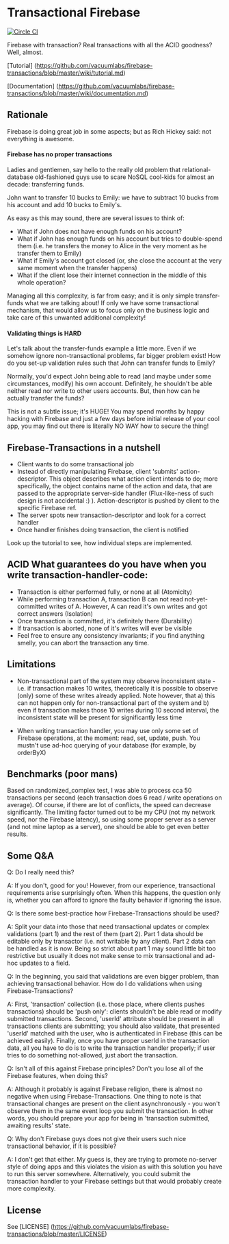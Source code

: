 # Transactional Firebase

[![Circle CI](https://circleci.com/gh/vacuumlabs/firebase-transactions.svg?style=svg&circle-token=bd6366dee306c78c644fc6458085e673fe163723)](https://circleci.com/gh/vacuumlabs/firebase-transactions)

Firebase with transaction? Real transactions with all the ACID goodness? Well, almost.

[Tutorial] (https://github.com/vacuumlabs/firebase-transactions/blob/master/wiki/tutorial.md)

[Documentation] (https://github.com/vacuumlabs/firebase-transactions/blob/master/wiki/documentation.md)

## Rationale
Firebase is doing great job in some aspects; but as Rich Hickey said: not everything is awesome.

#### Firebase has no proper transactions
Ladies and gentlemen, say hello to the really old problem that
relational-database old-fashioned guys use to scare NoSQL cool-kids for almost an decade:
transferring funds.

John want to transfer 10 bucks to Emily: we have to subtract 10 bucks from his account and add 10
bucks to Emily's.

As easy as this may sound, there are several issues to think of:
- What if John does not have enough funds on his account?
- What if John has enough funds on his account but tries to double-spend them (i.e. he transfers the
  money to Alice in the very moment as he transfer them to Emily)
- What if Emily's account got closed (or, she close the account at the very same moment when the
  transfer happens)
- What if the client lose their internet connection in the middle of this whole operation?

Managing all this complexity, is far from easy; and it is only simple transfer-funds what we are
talking about! If only we have some transactional mechanism, that would allow us to focus only on
the business logic and take care of this unwanted additional complexity!

#### Validating things is HARD
Let's talk about the transfer-funds example a
little more. Even if we somehow ignore non-transactional problems, far bigger problem exist! How do
you set-up validation rules such that John can transfer funds to Emily?

Normally, you'd expect John being able to read (and maybe under some circumstances, modify) his own
account. Definitely, he shouldn't be able neither read nor write to other users accounts. But, then
how can he actually transfer the funds?

This is not a subtle issue; it's HUGE! You may spend months by happy hacking with Firebase and just
a few days before initial release of your cool app, you may find out there is literally NO WAY how
to secure the thing!

## Firebase-Transactions in a nutshell
- Client wants to do some transactional job
- Instead of directly manipulating Firebase, client 'submits' action-descriptor. This object
  describes what action client intends to do; more specifically, the object contains name of the
  action and data, that are passed to the appropriate server-side handler (Flux-like-ness of such
  design is not accidental :) ). Action-descriptor is pushed by client to the specific Firebase ref.
- The server spots new transaction-descriptor and look for a correct handler
- Once handler finishes doing transaction, the client is notified

Look up the tutorial to see, how individual steps are implemented.


## ACID What guarantees do you have when you write transaction-handler-code:
- Transaction is either performed fully, or none at all (Atomicity)
- While performing transaction A, transaction B can not read not-yet-committed writes of A. However,
  A can read it's own writes and got correct answers (Isolation)
- Once transaction is committed, it's definitely there (Durability)
- If transaction is aborted, none of it's writes will ever be visible
- Feel free to ensure any consistency invariants; if you find anything smelly, you can abort the
  transaction any time.

## Limitations

- Non-transactional part of the system may observe inconsistent state - i.e. if transaction makes 10
  writes, theoretically it is possible to observe (only) some of these writes already applied. Note
  however, that a) this can not happen only for non-transactional part of the system and b) even if
  transaction makes those 10 writes during 10 second interval, the inconsistent state will be
  present for significantly less time

- When writing transaction handler, you may use only some set of Firebase operations, at the moment:
  read, set, update, push. You mustn't use ad-hoc querying of your database (for example, by
  orderByX)

## Benchmarks (poor mans)

Based on randomized_complex test, I was able to process cca 50 transactions per second (each transaction
does 6 read / write operations on average). Of course, if there are lot of conflicts, the speed can
decrease significantly. The limiting factor turned out to be my CPU (not my network speed, nor the
Firebase latency), so using some proper server as a server (and not mine laptop as a server), one
should be able to get even better results.


## Some Q&A

Q: Do I really need this?

A: If you don't, good for you! However, from our experience, transactional requirements arise surprisingly
often. When this happens, the question only is, whether you can afford to ignore the faulty behavior
if ignoring the issue.

Q: Is there some best-practice how Firebase-Transactions should be used?

A: Split your data into those that need transactional updates or complex validations (part 1) and the
rest of them (part 2). Part 1 data should be editable only by transactor (i.e. not writable by any
client). Part 2 data can be handled as it is now. Being so strict about part 1 may sound little bit
too restrictive but usually it does not make sense to mix transactional and ad-hoc updates to a
field.

Q: In the beginning, you said that validations are even bigger problem, than achieving transactional
behavior. How do I do validations when using Firebase-Transactions?

A: First, 'transaction' collection (i.e. those place, where clients pushes transactions) should be
'push only': clients shouldn't be able read or modify submitted transactions. Second, 'userId'
attribute should be present in all transactions clients are submitting; you should also validate,
that presented 'userId' matched with the user, who is authenticated in Firebase (this can be
achieved easily). Finally, once you have proper userId in the transaction data, all you have to do
is to write the transaction handler properly; if user tries to do something not-allowed, just abort
the transaction.

Q: Isn't all of this against Firebase principles? Don't you lose all of the Firebase features, when
doing this?

A: Although it probably is against Firebase religion, there is almost no negative when using
Firebase-Transactions. One thing to note is that transactional changes are present on the client
asynchronously - you won't observe them in the same event loop you submit the transaction. In
other words, you should prepare your app for being in 'transaction submitted, awaiting results'
state.

Q: Why don't Firebase guys does not give their users such nice transactional behavior, if it is
possible?

A: I don't get that either. My guess is, they are trying to promote no-server style of doing apps
and this violates the vision as with this solution you have to run this server somewhere.
Alternatively, you could submit the transaction handler to your Firebase settings but that would
probably create more complexity. 

## License

See [LICENSE] (https://github.com/vacuumlabs/firebase-transactions/blob/master/LICENSE)
